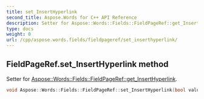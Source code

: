 ```yaml
---
title: set_InsertHyperlink
second_title: Aspose.Words for C++ API Reference
description: Setter for Aspose::Words::Fields::FieldPageRef::get_InsertHyperlink. 
type: docs
weight: 0
url: /cpp/aspose.words.fields/fieldpageref/set_inserthyperlink/
---
```

## FieldPageRef.set_InsertHyperlink method


Setter for [Aspose::Words::Fields::FieldPageRef::get_InsertHyperlink](./get_inserthyperlink/).

```cpp
void Aspose::Words::Fields::FieldPageRef::set_InsertHyperlink(bool value)
```

